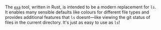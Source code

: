 The [`exa`](https://the.exa.website/) tool, written in Rust, is intended to be a
modern replacement for `ls`. It enables many sensible defaults like colours for
different file types and provides additional features that `ls`
doesnt&mdash;like viewing the git status of files in the current directory. It's
just as easy to use as `ls`!
